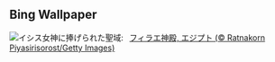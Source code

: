 ## Bing Wallpaper
![](https://www.bing.com/th?id=OHR.TemplePhilae_JA-JP1883182948_UHD.jpg&w=1000)イシス女神に捧げられた聖域:&nbsp;&ensp;[フィラエ神殿, エジプト (© Ratnakorn Piyasirisorost/Getty Images)](https://www.bing.com/th?id=OHR.TemplePhilae_JA-JP1883182948_UHD.jpg)
<br><br/>

